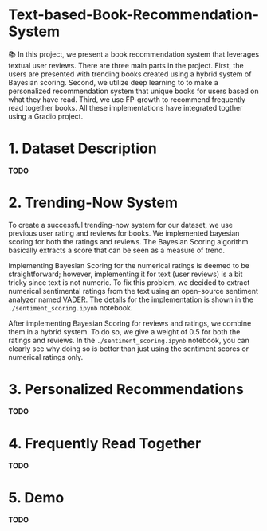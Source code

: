 # Text-based-Book-Recommendation-System

📚 In this project, we present a book recommendation system that leverages textual user reviews. There are three main parts in the project. First, the users are presented with trending books created using a hybrid system of Bayesian scoring. Second, we utilize deep learning to to make a personalized recommendation system that unique books for users based on what they have read. Third, we use FP-growth to recommend frequently read together books. All these implementations have integrated togther using a Gradio project. 

# 1. Dataset Description
**TODO**

# 2. Trending-Now System

To create a successful trending-now system for our dataset, we use previous user rating and reviews for books. We implemented bayesian scoring for both the ratings and reviews. The Bayesian Scoring algorithm basically extracts a score that can be seen as a measure of trend.

Implementing Bayesian Scoring for the numerical ratings is deemed to be straightforward; however, implementing it for text (user reviews) is a bit tricky since text is not numeric. To fix this problem, we decided to extract numerical sentimental ratings from the text using an open-source sentiment analyzer named [VADER](https://github.com/cjhutto/vaderSentiment). The details for the implementation is shown in the `./sentiment_scoring.ipynb` notebook. 

After implementing Bayesian Scoring for reviews and ratings, we combine them in a hybrid system. To do so, we give a weight of 0.5 for both the ratings and reviews. In the `./sentiment_scoring.ipynb` notebook, you can clearly see why doing so is better than just using the sentiment scores or numerical ratings only.

# 3. Personalized Recommendations
**TODO**

# 4. Frequently Read Together
**TODO**

# 5. Demo
**TODO**
